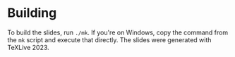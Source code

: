# Building

To build the slides, run `./mk`.
If you're on Windows, copy the command from the `mk` script and execute that directly.
The slides were generated with TeXLive 2023.
